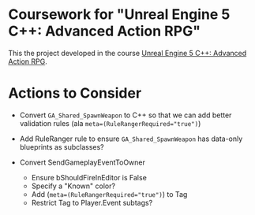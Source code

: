 # Coursework for "Unreal Engine 5 C++: Advanced Action RPG"

This the project developed in the course [Unreal Engine 5 C++: Advanced Action RPG](https://www.udemy.com/course/unreal-engine-5-advanced-action-rpg/).

# Actions to Consider

* Convert `GA_Shared_SpawnWeapon` to C++ so that we can add better validation rules (ala `meta=(RuleRangerRequired="true")`)
* Add RuleRanger rule to ensure `GA_Shared_SpawnWeapon` has data-only blueprints as subclasses? 

* Convert SendGameplayEventToOwner
  - Ensure bShouldFireInEditor is False
  - Specify a "Known" color?
  - Add (`meta=(RuleRangerRequired="true")`) to Tag
  - Restrict Tag to Player.Event subtags?

